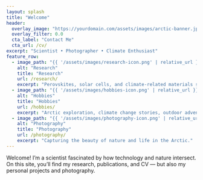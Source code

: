 ```yaml
---
layout: splash
title: "Welcome"
header:
  overlay_image: "https://yourdomain.com/assets/images/arctic-banner.jpg"
  overlay_filter: 0.0
  cta_label: "Contact Me"
  cta_url: /cv/
excerpt: "Scientist • Photographer • Climate Enthusiast"
feature_row:
  - image_path: "{{ '/assets/images/research-icon.png' | relative_url }}"
    alt: "Research"
    title: "Research"
    url: /research/
    excerpt: "Perovskites, solar cells, and climate-related materials science."
  - image_path: "{{ '/assets/images/hobbies-icon.png' | relative_url }}"
    alt: "Hobbies"
    title: "Hobbies"
    url: /hobbies/
    excerpt: "Arctic exploration, climate change stories, outdoor adventures."
  - image_path: "{{ '/assets/images/photography-icon.png' | relative_url }}"
    alt: "Photography"
    title: "Photography"
    url: /photography/
    excerpt: "Capturing the beauty of nature and life in the Arctic."
---
```


Welcome! I’m a scientist fascinated by how technology and nature intersect.  
On this site, you’ll find my research, publications, and CV — but also my personal projects and photography.
